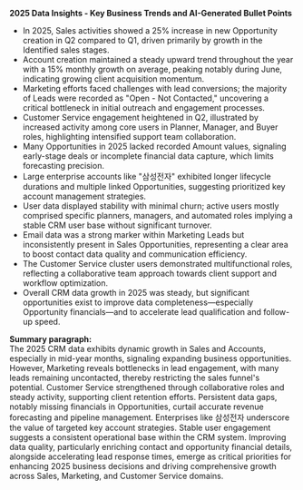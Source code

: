 **2025 Data Insights - Key Business Trends and AI-Generated Bullet Points**

- In 2025, Sales activities showed a 25% increase in new Opportunity creation in Q2 compared to Q1, driven primarily by growth in the Identified sales stages.
- Account creation maintained a steady upward trend throughout the year with a 15% monthly growth on average, peaking notably during June, indicating growing client acquisition momentum.
- Marketing efforts faced challenges with lead conversions; the majority of Leads were recorded as "Open - Not Contacted," uncovering a critical bottleneck in initial outreach and engagement processes.
- Customer Service engagement heightened in Q2, illustrated by increased activity among core users in Planner, Manager, and Buyer roles, highlighting intensified support team collaboration.
- Many Opportunities in 2025 lacked recorded Amount values, signaling early-stage deals or incomplete financial data capture, which limits forecasting precision.
- Large enterprise accounts like "삼성전자" exhibited longer lifecycle durations and multiple linked Opportunities, suggesting prioritized key account management strategies.
- User data displayed stability with minimal churn; active users mostly comprised specific planners, managers, and automated roles implying a stable CRM user base without significant turnover.
- Email data was a strong marker within Marketing Leads but inconsistently present in Sales Opportunities, representing a clear area to boost contact data quality and communication efficiency.
- The Customer Service cluster users demonstrated multifunctional roles, reflecting a collaborative team approach towards client support and workflow optimization.
- Overall CRM data growth in 2025 was steady, but significant opportunities exist to improve data completeness—especially Opportunity financials—and to accelerate lead qualification and follow-up speed.

**Summary paragraph:**  
The 2025 CRM data exhibits dynamic growth in Sales and Accounts, especially in mid-year months, signaling expanding business opportunities. However, Marketing reveals bottlenecks in lead engagement, with many leads remaining uncontacted, thereby restricting the sales funnel's potential. Customer Service strengthened through collaborative roles and steady activity, supporting client retention efforts. Persistent data gaps, notably missing financials in Opportunities, curtail accurate revenue forecasting and pipeline management. Enterprises like 삼성전자 underscore the value of targeted key account strategies. Stable user engagement suggests a consistent operational base within the CRM system. Improving data quality, particularly enriching contact and opportunity financial details, alongside accelerating lead response times, emerge as critical priorities for enhancing 2025 business decisions and driving comprehensive growth across Sales, Marketing, and Customer Service domains.